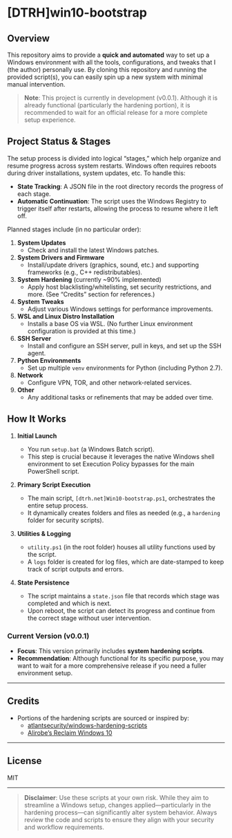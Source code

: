 # [DTRH]win10-bootstrap

## Overview

This repository aims to provide a **quick and automated** way to set up a Windows environment with all the tools, configurations, and tweaks that I (the author) personally use. By cloning this repository and running the provided script(s), you can easily spin up a new system with minimal manual intervention.

> **Note**: This project is currently in development (v0.0.1). Although it is already functional (particularly the hardening portion), it is recommended to wait for an official release for a more complete setup experience.

## Project Status & Stages

The setup process is divided into logical “stages,” which help organize and resume progress across system restarts. Windows often requires reboots during driver installations, system updates, etc. To handle this:

- **State Tracking**: A JSON file in the root directory records the progress of each stage.  
- **Automatic Continuation**: The script uses the Windows Registry to trigger itself after restarts, allowing the process to resume where it left off.

Planned stages include (in no particular order):

1. **System Updates**  
   - Check and install the latest Windows patches.
2. **System Drivers and Firmware**  
   - Install/update drivers (graphics, sound, etc.) and supporting frameworks (e.g., C++ redistributables).
3. **System Hardening** (currently ~90% implemented)  
   - Apply host blacklisting/whitelisting, set security restrictions, and more. (See “Credits” section for references.)
4. **System Tweaks**  
   - Adjust various Windows settings for performance improvements.
5. **WSL and Linux Distro Installation**  
   - Installs a base OS via WSL. (No further Linux environment configuration is provided at this time.)
6. **SSH Server**  
   - Install and configure an SSH server, pull in keys, and set up the SSH agent.
7. **Python Environments**  
   - Set up multiple `venv` environments for Python (including Python 2.7).
8. **Network**  
   - Configure VPN, TOR, and other network-related services.
9. **Other**  
   - Any additional tasks or refinements that may be added over time.

## How It Works

1. **Initial Launch**  
   - You run `setup.bat` (a Windows Batch script).  
   - This step is crucial because it leverages the native Windows shell environment to set Execution Policy bypasses for the main PowerShell script.

2. **Primary Script Execution**  
   - The main script, `[dtrh.net]Win10-bootstrap.ps1`, orchestrates the entire setup process.  
   - It dynamically creates folders and files as needed (e.g., a `hardening` folder for security scripts).

3. **Utilities & Logging**  
   - `utility.ps1` (in the root folder) houses all utility functions used by the script.  
   - A `logs` folder is created for log files, which are date-stamped to keep track of script outputs and errors.

4. **State Persistence**  
   - The script maintains a `state.json` file that records which stage was completed and which is next.  
   - Upon reboot, the script can detect its progress and continue from the correct stage without user intervention.

### Current Version (v0.0.1)

- **Focus**: This version primarily includes **system hardening scripts**.  
- **Recommendation**: Although functional for its specific purpose, you may want to wait for a more comprehensive release if you need a fuller environment setup.

---

## Credits

- Portions of the hardening scripts are sourced or inspired by:  
  - [atlantsecurity/windows-hardening-scripts](https://github.com/atlantsecurity/windows-hardening-scripts)  
  - [Alirobe’s Reclaim Windows 10](https://gist.github.com/alirobe/7f3b34ad89a159e6daa1)

---

## License

MIT

---

> **Disclaimer**: Use these scripts at your own risk. While they aim to streamline a Windows setup, changes applied—particularly in the hardening process—can significantly alter system behavior. Always review the code and scripts to ensure they align with your security and workflow requirements.
